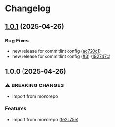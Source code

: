 # Changelog

## [1.0.1](https://github.com/blaahaj/dropbox-hacking-mediainfo-db/compare/v1.0.0...v1.0.1) (2025-04-26)


### Bug Fixes

* new release for commitlint config ([ac720c1](https://github.com/blaahaj/dropbox-hacking-mediainfo-db/commit/ac720c134963287f855a0d417de67496f93281b7))
* new release for commitlint config ([#3](https://github.com/blaahaj/dropbox-hacking-mediainfo-db/issues/3)) ([192747c](https://github.com/blaahaj/dropbox-hacking-mediainfo-db/commit/192747cbeb4a3bfdbc6f9e2c7ab462aac0301727))

## 1.0.0 (2025-04-26)


### ⚠ BREAKING CHANGES

* import from monorepo

### Features

* import from monorepo ([fe2c75e](https://github.com/blaahaj/dropbox-hacking-mediainfo-db/commit/fe2c75e449ace36e984fa20a2df3778bd3a5842f))
